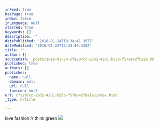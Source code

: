 ```yaml
---
inFeed: true
hasPage: true
inNav: false
inLanguage: null
starred: true
keywords: []
description: ''
datePublished: '2016-01-24T13:34:41.367Z'
dateModified: '2016-01-24T13:34:40.430Z'
title: ''
author: []
sourcePath: _posts/2016-01-24-cfa207cc-2632-42d1-b55a-f578e42f6a1e.md
published: true
authors: []
publisher:
  name: null
  domain: null
  url: null
  favicon: null
url: cfa207cc-2632-42d1-b55a-f578e42f6a1e/index.html
_type: Article

---
```

love fashion // think green
![](https://the-grid-user-content.s3-us-west-2.amazonaws.com/55e9a009-c28d-49ea-99b3-7c06e84e026b.jpg)